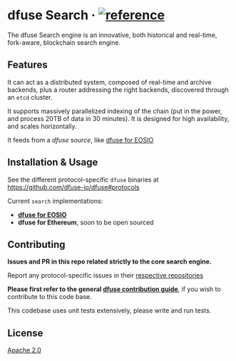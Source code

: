# dfuse Search &middot; [![reference](https://img.shields.io/badge/godoc-reference-5272B4.svg?style=flat-square)](https://pkg.go.dev/github.com/dfuse-io/search)

The dfuse Search engine is an innovative, both historical and real-time,
fork-aware, blockchain search engine.


## Features

It can act as a distributed system, composed of real-time and archive
backends, plus a router addressing the right backends, discovered
through an `etcd` cluster.

It supports massively parallelized indexing of the chain (put in the
power, and process 20TB of data in 30 minutes).  It is designed for
high availability, and scales horizontally.

It feeds from a _dfuse source_, like [dfuse for EOSIO](https://github.com/dfuse-io/dfuse-eosio)


## Installation & Usage

See the different protocol-specific `dfuse` binaries at https://github.com/dfuse-io/dfuse#protocols

Current `search` implementations:

* [**dfuse for EOSIO**](https://github.com/dfuse-io/dfuse-eosio)
* **dfuse for Ethereum**, soon to be open sourced


## Contributing

**Issues and PR in this repo related strictly to the core search engine.**

Report any protocol-specific issues in their
[respective repositories](https://github.com/dfuse-io/dfuse#protocols)

**Please first refer to the general
[dfuse contribution guide](https://github.com/dfuse-io/dfuse#contributing)**,
if you wish to contribute to this code base.

This codebase uses unit tests extensively, please write and run tests.


## License

[Apache 2.0](LICENSE)
